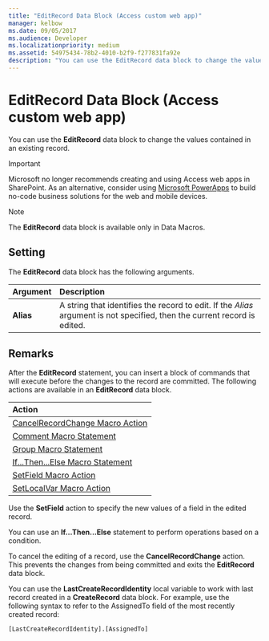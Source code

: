 ```yaml
---
title: "EditRecord Data Block (Access custom web app)" 
manager: kelbow
ms.date: 09/05/2017
ms.audience: Developer 
ms.localizationpriority: medium
ms.assetid: 54975434-78b2-4010-b2f9-f277831fa92e
description: "You can use the EditRecord data block to change the values contained in an existing record."
---
```


# EditRecord Data Block (Access custom web app)

You can use the **EditRecord** data block to change the values contained in an existing record.
  
> [!IMPORTANT]
> Microsoft no longer recommends creating and using Access web apps in SharePoint. As an alternative, consider using [Microsoft PowerApps](https://powerapps.microsoft.com/) to build no-code business solutions for the web and mobile devices.
  
> [!NOTE]
> The **EditRecord** data block is available only in Data Macros.
  
## Setting

The **EditRecord** data block has the following arguments.
  
|**Argument**|**Description**|
|:-----|:-----|
|**Alias** <br/> |A string that identifies the record to edit. If the *Alias* argument is not specified, then the current record is edited. |

## Remarks

After the **EditRecord** statement, you can insert a block of commands that will execute before the changes to the record are committed. The following actions are available in an **EditRecord** data block. 
  
|Action |
|:-----|
|[CancelRecordChange Macro Action](cancelrecordchange-macro-action-access-custom-web-app.md) <br/> |
|[Comment Macro Statement](comment-macro-block-access-custom-web-app.md) <br/> |
|[Group Macro Statement](group-macro-block-access-custom-web-app.md) <br/> |
|[If...Then...Else Macro Statement](ifthenelse-macro-block-access-custom-web-app.md) <br/> |
|[SetField Macro Action](setfield-macro-action-access-custom-web-app.md) <br/> |
|[SetLocalVar Macro Action](setlocalvar-macro-action-access-custom-web-app.md) <br/> |

Use the **SetField** action to specify the new values of a field in the edited record.
  
You can use an **If...Then...Else** statement to perform operations based on a condition.
  
To cancel the editing of a record, use the **CancelRecordChange** action. This prevents the changes from being committed and exits the **EditRecord** data block.
  
You can use the **LastCreateRecordIdentity** local variable to work with last record created in a **CreateRecord** data block. For example, use the following syntax to refer to the AssignedTo field of the most recently created record:
  
`[LastCreateRecordIdentity].[AssignedTo]`
